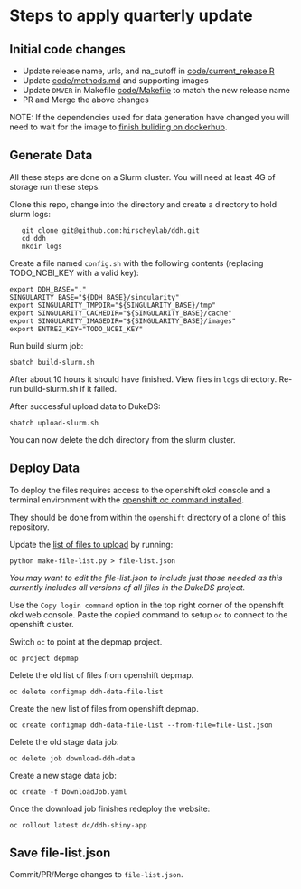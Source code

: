 # Steps to apply quarterly update

## Initial code changes
- Update release name, urls, and na_cutoff in [code/current_release.R]( https://github.com/hirscheylab/ddh/blob/master/code/current_release.R)
- Update [code/methods.md](https://github.com/hirscheylab/ddh/blob/master/code/methods.md) and supporting images
- Update `DMVER` in Makefile [code/Makefile](https://github.com/hirscheylab/ddh/blob/98e53f956439c570aefa7b8b2583cee1f84e8b2e/Makefile#L13) to match the new release name
- PR and Merge the above changes

NOTE: If the dependencies used for data generation have changed you will need to wait for the image to [finish buliding on dockerhub](https://hub.docker.com/repository/docker/dukegcb/ddh).

## Generate Data
All these steps are done on a Slurm cluster.
You will need at least 4G of storage run these steps.

Clone this repo, change into the directory and create a directory to hold slurm logs:
```
   git clone git@github.com:hirscheylab/ddh.git
   cd ddh   
   mkdir logs
```
Create a file named `config.sh` with the following contents (replacing TODO_NCBI_KEY with a valid key):
```
export DDH_BASE="."
SINGULARITY_BASE="${DDH_BASE}/singularity"
export SINGULARITY_TMPDIR="${SINGULARITY_BASE}/tmp"
export SINGULARITY_CACHEDIR="${SINGULARITY_BASE}/cache"
export SINGULARITY_IMAGEDIR="${SINGULARITY_BASE}/images"
export ENTREZ_KEY="TODO_NCBI_KEY"
```

Run build slurm job:
```
sbatch build-slurm.sh
```

After about 10 hours it should have finished.
View files in `logs` directory.
Re-run build-slurm.sh if it failed.

After successful upload data to DukeDS:
```
sbatch upload-slurm.sh
```

You can now delete the ddh directory from the slurm cluster.

## Deploy Data
To deploy the files requires access to the openshift okd console and a terminal environment with the [openshift oc command installed](https://docs.okd.io/latest/cli_reference/get_started_cli.html).

They should be done from within the `openshift` directory of a clone of this repository.

Update the [list of files to upload](https://github.com/hirscheylab/ddh/blob/master/openshift/file-list.json) by running:
```
python make-file-list.py > file-list.json
```
_You may want to edit the file-list.json to include just those needed as this currently includes all versions of all files in the DukeDS project._

Use the `Copy login command` option in the top right corner of the openshift okd web console.
Paste the copied command to setup `oc` to connect to the openshift cluster.

Switch `oc` to point at the depmap project.
```
oc project depmap
```

Delete the old list of files from openshift depmap.
```
oc delete configmap ddh-data-file-list
```

Create the new list of files from openshift depmap.
```
oc create configmap ddh-data-file-list --from-file=file-list.json
```

Delete the old stage data job:
```
oc delete job download-ddh-data
```

Create a new stage data job:
```
oc create -f DownloadJob.yaml 
```


Once the download job finishes redeploy the website: 
```
oc rollout latest dc/ddh-shiny-app
```

## Save file-list.json
Commit/PR/Merge changes to `file-list.json`.



